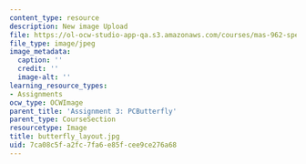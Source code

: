 ```yaml
---
content_type: resource
description: New image Upload
file: https://ol-ocw-studio-app-qa.s3.amazonaws.com/courses/mas-962-special-topics-new-textiles-spring-2010/7ca08c5fa2fc7fa6e85fcee9ce276a68_butterfly_layout.jpg
file_type: image/jpeg
image_metadata:
  caption: ''
  credit: ''
  image-alt: ''
learning_resource_types:
- Assignments
ocw_type: OCWImage
parent_title: 'Assignment 3: PCButterfly'
parent_type: CourseSection
resourcetype: Image
title: butterfly_layout.jpg
uid: 7ca08c5f-a2fc-7fa6-e85f-cee9ce276a68
---
```

